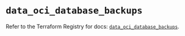 # `data_oci_database_backups`

Refer to the Terraform Registry for docs: [`data_oci_database_backups`](https://registry.terraform.io/providers/oracle/oci/6.18.0/docs/data-sources/database_backups).
